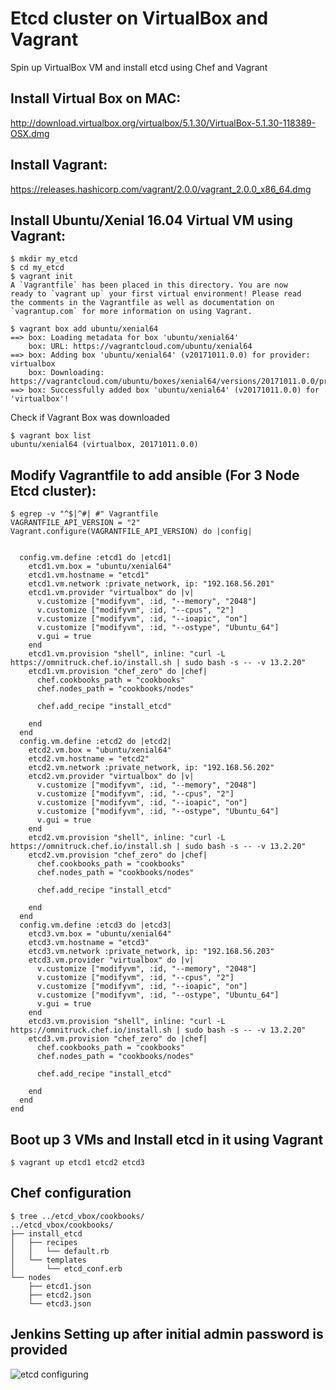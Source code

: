 Etcd cluster on VirtualBox and Vagrant 
======================================

Spin up VirtualBox VM and install etcd using Chef and Vagrant

Install Virtual Box on MAC:
---------------------------
http://download.virtualbox.org/virtualbox/5.1.30/VirtualBox-5.1.30-118389-OSX.dmg

Install Vagrant:
----------------
https://releases.hashicorp.com/vagrant/2.0.0/vagrant_2.0.0_x86_64.dmg


Install Ubuntu/Xenial 16.04 Virtual VM using Vagrant:
------------------------------------------------------
```
$ mkdir my_etcd
$ cd my_etcd
$ vagrant init
A `Vagrantfile` has been placed in this directory. You are now
ready to `vagrant up` your first virtual environment! Please read
the comments in the Vagrantfile as well as documentation on
`vagrantup.com` for more information on using Vagrant.

$ vagrant box add ubuntu/xenial64
==> box: Loading metadata for box 'ubuntu/xenial64'
    box: URL: https://vagrantcloud.com/ubuntu/xenial64
==> box: Adding box 'ubuntu/xenial64' (v20171011.0.0) for provider: virtualbox
    box: Downloading: https://vagrantcloud.com/ubuntu/boxes/xenial64/versions/20171011.0.0/providers/virtualbox.box
==> box: Successfully added box 'ubuntu/xenial64' (v20171011.0.0) for 'virtualbox'!
```
Check if Vagrant Box was downloaded
```
$ vagrant box list
ubuntu/xenial64 (virtualbox, 20171011.0.0)
```

Modify Vagrantfile to add ansible (For 3 Node Etcd cluster):
-----------------------------------------------------------
```
$ egrep -v "^$|^#| #" Vagrantfile 
VAGRANTFILE_API_VERSION = "2"
Vagrant.configure(VAGRANTFILE_API_VERSION) do |config|
      
  
  config.vm.define :etcd1 do |etcd1|
    etcd1.vm.box = "ubuntu/xenial64"
    etcd1.vm.hostname = "etcd1"
    etcd1.vm.network :private_network, ip: "192.168.56.201"
    etcd1.vm.provider "virtualbox" do |v|
      v.customize ["modifyvm", :id, "--memory", "2048"]
      v.customize ["modifyvm", :id, "--cpus", "2"]
      v.customize ["modifyvm", :id, "--ioapic", "on"]
      v.customize ["modifyvm", :id, "--ostype", "Ubuntu_64"]
      v.gui = true
    end
    etcd1.vm.provision "shell", inline: "curl -L https://omnitruck.chef.io/install.sh | sudo bash -s -- -v 13.2.20"
    etcd1.vm.provision "chef_zero" do |chef|
      chef.cookbooks_path = "cookbooks"
      chef.nodes_path = "cookbooks/nodes"
  
      chef.add_recipe "install_etcd"
  
    end
  end
  config.vm.define :etcd2 do |etcd2|
    etcd2.vm.box = "ubuntu/xenial64"
    etcd2.vm.hostname = "etcd2"
    etcd2.vm.network :private_network, ip: "192.168.56.202"
    etcd2.vm.provider "virtualbox" do |v|
      v.customize ["modifyvm", :id, "--memory", "2048"]
      v.customize ["modifyvm", :id, "--cpus", "2"]
      v.customize ["modifyvm", :id, "--ioapic", "on"]
      v.customize ["modifyvm", :id, "--ostype", "Ubuntu_64"]
      v.gui = true
    end
    etcd2.vm.provision "shell", inline: "curl -L https://omnitruck.chef.io/install.sh | sudo bash -s -- -v 13.2.20"
    etcd2.vm.provision "chef_zero" do |chef|
      chef.cookbooks_path = "cookbooks"
      chef.nodes_path = "cookbooks/nodes"
  
      chef.add_recipe "install_etcd"
  
    end
  end
  config.vm.define :etcd3 do |etcd3|
    etcd3.vm.box = "ubuntu/xenial64"
    etcd3.vm.hostname = "etcd3"
    etcd3.vm.network :private_network, ip: "192.168.56.203"
    etcd3.vm.provider "virtualbox" do |v|
      v.customize ["modifyvm", :id, "--memory", "2048"]
      v.customize ["modifyvm", :id, "--cpus", "2"]
      v.customize ["modifyvm", :id, "--ioapic", "on"]
      v.customize ["modifyvm", :id, "--ostype", "Ubuntu_64"]
      v.gui = true
    end
    etcd3.vm.provision "shell", inline: "curl -L https://omnitruck.chef.io/install.sh | sudo bash -s -- -v 13.2.20"
    etcd3.vm.provision "chef_zero" do |chef|
      chef.cookbooks_path = "cookbooks"
      chef.nodes_path = "cookbooks/nodes"
  
      chef.add_recipe "install_etcd"
  
    end
  end
end

```
 
Boot up 3 VMs and Install etcd in it using Vagrant
--------------------------------------------------
```
$ vagrant up etcd1 etcd2 etcd3
```

Chef configuration
------------------
```
$ tree ../etcd_vbox/cookbooks/
../etcd_vbox/cookbooks/
├── install_etcd
│   ├── recipes
│   │   └── default.rb
│   └── templates
│       └── etcd_conf.erb
└── nodes
    ├── etcd1.json
    ├── etcd2.json
    └── etcd3.json

````
Jenkins Setting up after initial admin password is provided
-----------------------------------------------------------
![etcd  configuring]()

